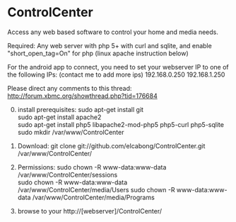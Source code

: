 ControlCenter
==================

Access any web based software to control your home and media needs.

Required:
  Any web server with php 5+ with curl and sqlite, and enable "short_open_tag=On" for php  (linux apache instruction below)
  
  For the android app to connect, you need to set your webserver IP to one of the following IPs:  (contact me to add more ips)
		192.168.0.250
		192.168.1.250
  

Please direct any comments to this thread:    http://forum.xbmc.org/showthread.php?tid=176684
  
  
0.  install prerequisites:
sudo apt-get install git  
sudo apt-get install apache2  
sudo apt-get install php5 libapache2-mod-php5 php5-curl php5-sqlite 
sudo mkdir /var/www/ControlCenter 

  
1. Download:   git clone git://github.com/elcabong/ControlCenter.git /var/www/ControlCenter/


2. Permissions: 
sudo chown -R www-data:www-data /var/www/ControlCenter/sessions   
sudo chown -R www-data:www-data /var/www/ControlCenter/media/Users
sudo chown -R www-data:www-data /var/www/ControlCenter/media/Programs

3. browse to your http://[webserver]/ControlCenter/

